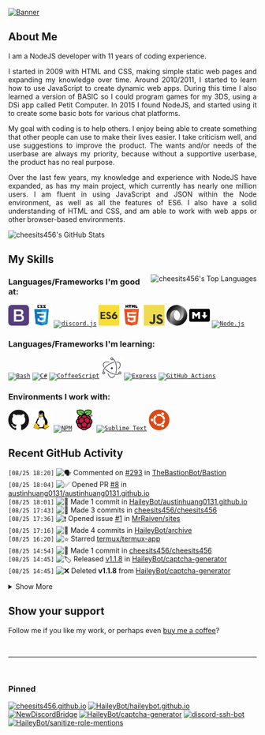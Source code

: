 [![Banner][banner-img]][banner-link]

## About Me

<p align="justify">I am a NodeJS developer with 11 years of coding experience.</p>

<p align="justify">I started in 2009 with HTML and CSS, making simple static web pages and expanding my knowledge over time. Around 2010/2011, I started to learn how to use JavaScript to create dynamic web apps. During this time I also learned a version of BASIC so I could program games for my 3DS, using a DSi app called Petit Computer. In 2015 I found NodeJS, and started using it to create some basic bots for various chat platforms.</p>

<p align="justify">My goal with coding is to help others. I enjoy being able to create something that other people can use to make their lives easier. I take criticism well, and use suggestions to improve the product. The wants and/or needs of the userbase are always my priority, because without a supportive userbase, the product has no real purpose.</p>

<p align="justify">Over the last few years, my knowledge and experience with NodeJS have expanded, as has my main project, which currently has nearly one million users. I am fluent in using JavaScript and JSON within the Node environment, as well as all the features of ES6. I also have a solid understanding of HTML and CSS, and am able to work with web apps or other browser-based environments.</p>

![cheesits456's GitHub Stats][github-stats-img]

## My Skills

<img src="https://cheesits456-readme-stats.vercel.app/api/top-langs?username=cheesits456&hide=smarty" alt="cheesits456's Top Languages" align="right">

### Languages/Frameworks I'm good at:

<code><a href="https://getbootstrap.com"><img alt="Bootstrap" title="Bootstrap" src="https://raw.githubusercontent.com/github/explore/80688e429a7d4ef2fca1e82350fe8e3517d3494d/topics/bootstrap/bootstrap.png" height="42"></a></code>
<code><a href="https://www.w3.org/Style/CSS/Overview.en.html"><img alt="CSS 3" title="CSS 3" src="https://raw.githubusercontent.com/github/explore/80688e429a7d4ef2fca1e82350fe8e3517d3494d/topics/css/css.png" height="42"></a></code>
<code><a href="https://discord.js.org"><img alt="discord.js" title="discord.js" src="https://avatars0.githubusercontent.com/u/26492485" height="42"></a></code>
<code><a href="https://en.wikipedia.org/wiki/ECMAScript"><img alt="ECMAScript 6" title="ECMAScript 6" src="https://raw.githubusercontent.com/github/explore/80688e429a7d4ef2fca1e82350fe8e3517d3494d/topics/es6/es6.png" height="42"></a></code>
<code><a href="https://en.wikipedia.org/wiki/HTML"><img alt="HTML 5" title="HTML 5" src="https://raw.githubusercontent.com/github/explore/80688e429a7d4ef2fca1e82350fe8e3517d3494d/topics/html/html.png" height="42"></a></code>
<code><a href="https://developer.mozilla.org/en-US/docs/Web/JavaScript"><img alt="JavaScript" title="JavaScript" src="https://raw.githubusercontent.com/github/explore/80688e429a7d4ef2fca1e82350fe8e3517d3494d/topics/javascript/javascript.png" height="42"></a></code>
<code><a href="http://www.json.org"><img alt="JSON" title="JSON" src="https://raw.githubusercontent.com/github/explore/80688e429a7d4ef2fca1e82350fe8e3517d3494d/topics/json/json.png" height="42"></a></code>
<code><a href="https://daringfireball.net/projects/markdown"><img alt="Markdown" title="Markdown" src="https://raw.githubusercontent.com/github/explore/80688e429a7d4ef2fca1e82350fe8e3517d3494d/topics/markdown/markdown.png" height="42"></a></code>
<code><a href="https://nodejs.org/en/"><img alt="Node.js" title="Node.js" src="https://github.com/cheesits456/cheesits456/raw/master/icons/node.png" height="42"></a></code>

### Languages/Frameworks I'm learning:

<code><a href="https://www.gnu.org/software/bash"><img alt="Bash" title="Bash" src="https://github.com/cheesits456/cheesits456/raw/master/icons/bash.png" height="42"></a></code>
<code><a href="https://docs.microsoft.com/dotnet/csharp/"><img alt="C#" title="C#" src="https://github.com/cheesits456/cheesits456/raw/master/icons/csharp.png" height="42"></a></code>
<code><a href="http://coffeescript.org/"><img alt="CoffeeScript" title="CoffeeScript" src="https://github.com/cheesits456/cheesits456/raw/master/icons/coffeescript.png" height="42"></a></code>
<code><a href="https://www.electronjs.org/"><img alt="Electron" title="Electron" src="https://raw.githubusercontent.com/github/explore/80688e429a7d4ef2fca1e82350fe8e3517d3494d/topics/electron/electron.png" height="42"></a></code>
<code><a href="https://expressjs.com"><img alt="Express" title="Express" src="https://github.com/cheesits456/cheesits456/raw/master/icons/express.png" height="42"></a></code>
<code><a href="https://github.com/features/actions"><img alt="GitHub Actions" title="GitHub Actions" src="https://avatars0.githubusercontent.com/u/44036562" height="42"></a></code>

### Environments I work with:

<code><a href="https://github.com/"><img alt="GitHub" title="GitHub" src="https://raw.githubusercontent.com/github/explore/78df643247d429f6cc873026c0622819ad797942/topics/github/github.png" height="42"></a></code>
<code><a href="https://github.com/torvalds/linux"><img alt="Linux" title="Linux" src="https://raw.githubusercontent.com/github/explore/80688e429a7d4ef2fca1e82350fe8e3517d3494d/topics/linux/linux.png" height="42"></a></code>
<code><a href="https://www.npmjs.com"><img alt="NPM" title="NPM" src="https://github.com/cheesits456/cheesits456/raw/master/icons/npm.png" height="42"></a></code>
<code><a href="https://www.raspberrypi.org"><img alt="Raspberry Pi" title="Raspberry Pi" src="https://raw.githubusercontent.com/github/explore/80688e429a7d4ef2fca1e82350fe8e3517d3494d/topics/raspberry-pi/raspberry-pi.png" height="42"></a></code>
<code><a href="https://www.sublimetext.com/"><img alt="Sublime Text" title="Sublime Text" src="https://avatars1.githubusercontent.com/u/684879?s=200&v=4" height="42"></a></code>
<code><a href="https://www.ubuntu.com"><img alt="Ubuntu" title="Ubuntu" src="https://raw.githubusercontent.com/github/explore/80688e429a7d4ef2fca1e82350fe8e3517d3494d/topics/ubuntu/ubuntu.png" height="42"></a></code>

## Recent GitHub Activity

<!--START_SECTION:activity-->
`[08/25 18:20]` <img alt="🗣" src="https://github.com/cheesits456/github-activity-readme/raw/master/icons/comment.png" align="top" height="18"> Commented on [#293](https://github.com//TheBastionBot/Bastion/issues/293) in [TheBastionBot/Bastion](https://github.com/TheBastionBot/Bastion)  
`[08/25 18:04]` <img alt="✅" src="https://github.com/cheesits456/github-activity-readme/raw/master/icons/pr-open.png" align="top" height="18"> Opened PR [#8](https://github.com//austinhuang0131/austinhuang0131.github.io/pull/8) in [austinhuang0131/austinhuang0131.github.io](https://github.com/austinhuang0131/austinhuang0131.github.io)  
`[08/25 18:01]` <img alt="📝" src="https://github.com/cheesits456/github-activity-readme/raw/master/icons/commit.png" align="top" height="18"> Made 1 commit in [HaileyBot/austinhuang0131.github.io](https://github.com/HaileyBot/austinhuang0131.github.io)  
`[08/25 17:43]` <img alt="📝" src="https://github.com/cheesits456/github-activity-readme/raw/master/icons/commit.png" align="top" height="18"> Made 3 commits in [cheesits456/cheesits456](https://github.com/cheesits456/cheesits456)  
`[08/25 17:36]` <img alt="❗️" src="https://github.com/cheesits456/github-activity-readme/raw/master/icons/issue.png" align="top" height="18"> Opened issue [#1](https://github.com//MrRaiven/sites/issues/1) in [MrRaiven/sites](https://github.com/MrRaiven/sites)  
`[08/25 17:16]` <img alt="📝" src="https://github.com/cheesits456/github-activity-readme/raw/master/icons/commit.png" align="top" height="18"> Made 4 commits in [HaileyBot/archive](https://github.com/HaileyBot/archive)  
`[08/25 16:20]` <img alt="⭐" src="https://github.com/cheesits456/github-activity-readme/raw/master/icons/star.png" align="top" height="18"> Starred [termux/termux-app](https://github.com/termux/termux-app)  
`[08/25 14:54]` <img alt="📝" src="https://github.com/cheesits456/github-activity-readme/raw/master/icons/commit.png" align="top" height="18"> Made 1 commit in [cheesits456/cheesits456](https://github.com/cheesits456/cheesits456)  
`[08/25 14:45]` <img alt="🏷" src="https://github.com/cheesits456/github-activity-readme/raw/master/icons/release.png" align="top" height="18"> Released [v1.1.8](https://github.com/HaileyBot/captcha-generator/releases/tag/v1.1.8) in [HaileyBot/captcha-generator](https://github.com/HaileyBot/captcha-generator)  
`[08/25 14:45]` <img alt="❌" src="https://github.com/cheesits456/github-activity-readme/raw/master/icons/delete.png" align="top" height="18"> Deleted **v1.1.8** from [HaileyBot/captcha-generator](https://github.com/HaileyBot/captcha-generator)  

<details><summary>Show More</summary>

`[08/25 14:44]` <img alt="📝" src="https://github.com/cheesits456/github-activity-readme/raw/master/icons/commit.png" align="top" height="18"> Made 1 commit in [HaileyBot/captcha-generator](https://github.com/HaileyBot/captcha-generator)  
`[08/25 14:43]` <img alt="🏷" src="https://github.com/cheesits456/github-activity-readme/raw/master/icons/release.png" align="top" height="18"> Released [v1.1.8](https://github.com/HaileyBot/captcha-generator/releases/tag/v1.1.8) in [HaileyBot/captcha-generator](https://github.com/HaileyBot/captcha-generator)  
`[08/25 14:41]` <img alt="📝" src="https://github.com/cheesits456/github-activity-readme/raw/master/icons/commit.png" align="top" height="18"> Made 2 commits in [HaileyBot/captcha-generator](https://github.com/HaileyBot/captcha-generator)  
`[08/25 12:57]` <img alt="📝" src="https://github.com/cheesits456/github-activity-readme/raw/master/icons/commit.png" align="top" height="18"> Made 11 commits in [cheesits456/cheesits456](https://github.com/cheesits456/cheesits456)  
`[08/25 07:48]` <img alt="🍴" src="https://github.com/cheesits456/github-activity-readme/raw/master/icons/fork.png" align="top" height="18"> Forked [dereknguyen269/dereknguyen269](https://github.com/dereknguyen269/dereknguyen269) to [cheesits456/dereknguyen269](https://github.com/cheesits456/dereknguyen269)  
`[08/25 07:33]` <img alt="📝" src="https://github.com/cheesits456/github-activity-readme/raw/master/icons/commit.png" align="top" height="18"> Made 2 commits in [cheesits456/github-activity-readme](https://github.com/cheesits456/github-activity-readme)  
`[08/25 07:10]` <img alt="❗️" src="https://github.com/cheesits456/github-activity-readme/raw/master/icons/issue.png" align="top" height="18"> Closed issue [#3](https://github.com//cheesits456/discord-ssh-bot/issues/3) in [cheesits456/discord-ssh-bot](https://github.com/cheesits456/discord-ssh-bot)  
`[08/25 07:10]` <img alt="🗣" src="https://github.com/cheesits456/github-activity-readme/raw/master/icons/comment.png" align="top" height="18"> Commented on [#3](https://github.com//cheesits456/discord-ssh-bot/issues/3) in [cheesits456/discord-ssh-bot](https://github.com/cheesits456/discord-ssh-bot)  
`[08/25 07:07]` <img alt="📝" src="https://github.com/cheesits456/github-activity-readme/raw/master/icons/commit.png" align="top" height="18"> Made 1 commit in [cheesits456/discord-ssh-bot](https://github.com/cheesits456/discord-ssh-bot)  
`[08/25 06:02]` <img alt="🗣" src="https://github.com/cheesits456/github-activity-readme/raw/master/icons/comment.png" align="top" height="18"> Commented on [#3](https://github.com//cheesits456/discord-ssh-bot/issues/3) in [cheesits456/discord-ssh-bot](https://github.com/cheesits456/discord-ssh-bot)  
`[08/25 05:59]` <img alt="📝" src="https://github.com/cheesits456/github-activity-readme/raw/master/icons/commit.png" align="top" height="18"> Made 6 commits in [cheesits456/github-activity-readme](https://github.com/cheesits456/github-activity-readme)  
`[08/24 11:34]` <img alt="🏷" src="https://github.com/cheesits456/github-activity-readme/raw/master/icons/release.png" align="top" height="18"> Released [v1.1.7](https://github.com/HaileyBot/captcha-generator/releases/tag/v1.1.7) in [HaileyBot/captcha-generator](https://github.com/HaileyBot/captcha-generator)  
`[08/24 11:34]` <img alt="📝" src="https://github.com/cheesits456/github-activity-readme/raw/master/icons/commit.png" align="top" height="18"> Made 1 commit in [HaileyBot/captcha-generator](https://github.com/HaileyBot/captcha-generator)  
`[08/24 11:33]` <img alt="🏷" src="https://github.com/cheesits456/github-activity-readme/raw/master/icons/release.png" align="top" height="18"> Released [v1.1.6](https://github.com/HaileyBot/captcha-generator/releases/tag/v1.1.6) in [HaileyBot/captcha-generator](https://github.com/HaileyBot/captcha-generator)  
`[08/24 11:32]` <img alt="📝" src="https://github.com/cheesits456/github-activity-readme/raw/master/icons/commit.png" align="top" height="18"> Made 2 commits in [HaileyBot/captcha-generator](https://github.com/HaileyBot/captcha-generator)  
`[08/24 11:28]` <img alt="🏷" src="https://github.com/cheesits456/github-activity-readme/raw/master/icons/release.png" align="top" height="18"> Released [v1.1.2](https://github.com/HaileyBot/sanitize-role-mentions/releases/tag/v1.1.2) in [HaileyBot/sanitize-role-mentions](https://github.com/HaileyBot/sanitize-role-mentions)  
`[08/24 11:28]` <img alt="📝" src="https://github.com/cheesits456/github-activity-readme/raw/master/icons/commit.png" align="top" height="18"> Made 2 commits in [HaileyBot/sanitize-role-mentions](https://github.com/HaileyBot/sanitize-role-mentions)  
`[08/24 11:23]` <img alt="🏷" src="https://github.com/cheesits456/github-activity-readme/raw/master/icons/release.png" align="top" height="18"> Released [v1.1.1](https://github.com/HaileyBot/sanitize-role-mentions/releases/tag/v1.1.1) in [HaileyBot/sanitize-role-mentions](https://github.com/HaileyBot/sanitize-role-mentions)  
`[08/24 11:21]` <img alt="📝" src="https://github.com/cheesits456/github-activity-readme/raw/master/icons/commit.png" align="top" height="18"> Made 2 commits in [HaileyBot/sanitize-role-mentions](https://github.com/HaileyBot/sanitize-role-mentions)  
`[08/24 10:28]` <img alt="📝" src="https://github.com/cheesits456/github-activity-readme/raw/master/icons/commit.png" align="top" height="18"> Made 1 commit in [HaileyBot/.github](https://github.com/HaileyBot/.github)  
`[08/24 08:31]` <img alt="⭐" src="https://github.com/cheesits456/github-activity-readme/raw/master/icons/star.png" align="top" height="18"> Starred [discordjs/collection](https://github.com/discordjs/collection)  
`[08/24 08:00]` <img alt="❌" src="https://github.com/cheesits456/github-activity-readme/raw/master/icons/delete.png" align="top" height="18"> Deleted **v0.1.0** from [cheesits456/github-activity-readme](https://github.com/cheesits456/github-activity-readme)  
`[08/24 08:00]` <img alt="❌" src="https://github.com/cheesits456/github-activity-readme/raw/master/icons/delete.png" align="top" height="18"> Deleted **v0.1.5** from [cheesits456/github-activity-readme](https://github.com/cheesits456/github-activity-readme)  
`[08/24 08:00]` <img alt="❌" src="https://github.com/cheesits456/github-activity-readme/raw/master/icons/delete.png" align="top" height="18"> Deleted **v0.1.6** from [cheesits456/github-activity-readme](https://github.com/cheesits456/github-activity-readme)  
`[08/24 08:00]` <img alt="❌" src="https://github.com/cheesits456/github-activity-readme/raw/master/icons/delete.png" align="top" height="18"> Deleted **v0.1.7** from [cheesits456/github-activity-readme](https://github.com/cheesits456/github-activity-readme)  
`[08/24 08:00]` <img alt="❌" src="https://github.com/cheesits456/github-activity-readme/raw/master/icons/delete.png" align="top" height="18"> Deleted **v0.1.8** from [cheesits456/github-activity-readme](https://github.com/cheesits456/github-activity-readme)  
`[08/24 06:33]` <img alt="⭐" src="https://github.com/cheesits456/github-activity-readme/raw/master/icons/star.png" align="top" height="18"> Starred [axios/axios](https://github.com/axios/axios)  
`[08/24 06:29]` <img alt="⭐" src="https://github.com/cheesits456/github-activity-readme/raw/master/icons/star.png" align="top" height="18"> Starred [basecamp/trix](https://github.com/basecamp/trix)  
`[08/24 06:27]` <img alt="⭐" src="https://github.com/cheesits456/github-activity-readme/raw/master/icons/star.png" align="top" height="18"> Starred [FortAwesome/Font-Awesome](https://github.com/FortAwesome/Font-Awesome)  
`[08/24 06:22]` <img alt="⭐" src="https://github.com/cheesits456/github-activity-readme/raw/master/icons/star.png" align="top" height="18"> Starred [SublimeText/Origami](https://github.com/SublimeText/Origami)  
`[08/24 06:21]` <img alt="⭐" src="https://github.com/cheesits456/github-activity-readme/raw/master/icons/star.png" align="top" height="18"> Starred [SublimeText/AFileIcon](https://github.com/SublimeText/AFileIcon)  
`[08/24 06:19]` <img alt="⭐" src="https://github.com/cheesits456/github-activity-readme/raw/master/icons/star.png" align="top" height="18"> Starred [denoland/deno](https://github.com/denoland/deno)  
`[08/24 06:19]` <img alt="⭐" src="https://github.com/cheesits456/github-activity-readme/raw/master/icons/star.png" align="top" height="18"> Starred [bitcoin/bitcoin](https://github.com/bitcoin/bitcoin)  
`[08/24 06:18]` <img alt="📝" src="https://github.com/cheesits456/github-activity-readme/raw/master/icons/commit.png" align="top" height="18"> Made 3 commits in [cheesits456/github-activity-readme](https://github.com/cheesits456/github-activity-readme)  
`[08/24 06:03]` <img alt="📝" src="https://github.com/cheesits456/github-activity-readme/raw/master/icons/commit.png" align="top" height="18"> Made 1 commit in [cheesits456/cheesits456](https://github.com/cheesits456/cheesits456)  
`[08/24 06:02]` <img alt="📝" src="https://github.com/cheesits456/github-activity-readme/raw/master/icons/commit.png" align="top" height="18"> Made 1 commit in [cheesits456/github-activity-readme](https://github.com/cheesits456/github-activity-readme)  
`[08/24 05:55]` <img alt="📝" src="https://github.com/cheesits456/github-activity-readme/raw/master/icons/commit.png" align="top" height="18"> Made 1 commit in [cheesits456/cheesits456](https://github.com/cheesits456/cheesits456)  
`[08/24 05:55]` <img alt="📝" src="https://github.com/cheesits456/github-activity-readme/raw/master/icons/commit.png" align="top" height="18"> Made 3 commits in [cheesits456/github-activity-readme](https://github.com/cheesits456/github-activity-readme)  
`[08/24 04:53]` <img alt="📝" src="https://github.com/cheesits456/github-activity-readme/raw/master/icons/commit.png" align="top" height="18"> Made 1 commit in [cheesits456/cheesits456](https://github.com/cheesits456/cheesits456)  
`[08/24 04:52]` <img alt="📝" src="https://github.com/cheesits456/github-activity-readme/raw/master/icons/commit.png" align="top" height="18"> Made 3 commits in [cheesits456/github-activity-readme](https://github.com/cheesits456/github-activity-readme)  
`[08/24 04:03]` <img alt="📝" src="https://github.com/cheesits456/github-activity-readme/raw/master/icons/commit.png" align="top" height="18"> Made 1 commit in [cheesits456/cheesits456](https://github.com/cheesits456/cheesits456)  
`[08/24 04:03]` <img alt="📝" src="https://github.com/cheesits456/github-activity-readme/raw/master/icons/commit.png" align="top" height="18"> Made 2 commits in [cheesits456/github-activity-readme](https://github.com/cheesits456/github-activity-readme)  
`[08/24 03:35]` <img alt="📝" src="https://github.com/cheesits456/github-activity-readme/raw/master/icons/commit.png" align="top" height="18"> Made 1 commit in [cheesits456/cheesits456](https://github.com/cheesits456/cheesits456)  
`[08/24 03:31]` <img alt="📝" src="https://github.com/cheesits456/github-activity-readme/raw/master/icons/commit.png" align="top" height="18"> Made 9 commits in [cheesits456/github-activity-readme](https://github.com/cheesits456/github-activity-readme)  
`[08/24 01:23]` <img alt="📝" src="https://github.com/cheesits456/github-activity-readme/raw/master/icons/commit.png" align="top" height="18"> Made 1 commit in [HaileyBot/sanitize-role-mentions](https://github.com/HaileyBot/sanitize-role-mentions)  
`[08/23 23:44]` <img alt="📝" src="https://github.com/cheesits456/github-activity-readme/raw/master/icons/commit.png" align="top" height="18"> Made 2 commits in [cheesits456/ReactionPics](https://github.com/cheesits456/ReactionPics)  

</details>
<!--END_SECTION:activity-->

## Show your support

Follow me if you like my work, or perhaps even [buy me a coffee][donate]?

<br><hr><br>

### Pinned

[![cheesits456.github.io][pin1-img]][pin1-link]
[![HaileyBot/haileybot.github.io][pin2-img]][pin2-link]
[![NewDiscordBridge][pin3-img]][pin3-link]
[![HaileyBot/captcha-generator][pin4-img]][pin4-link]
[![discord-ssh-bot][pin5-img]][pin5-link]
[![HaileyBot/sanitize-role-mentions][pin6-img]][pin6-link]



<!-- Link anchors -->
[banner-img]: https://raw.githubusercontent.com/cheesits456/cheesits456/master/personal-banner.gif
[banner-link]: https://social.cheesits456.dev

[donate]: https://donate.haileybot.com

[website-img]: https://img.shields.io/badge/-Website-e722e7?style=for-the-badge
[website-link]: https://cheesits456.dev
[discord-img]: https://img.shields.io/badge/-Discord-e722e7?style=for-the-badge
[discord-link]: https://discord.gg/7QH4YeD
[email-img]: https://img.shields.io/badge/-E--Mail-e722e7?style=for-the-badge
[email-link]: mailto:quin@cheesits456.dev

[github-stats-img]: https://cheesits456-readme-stats.vercel.app/api?username=cheesits456&count_private=true&show_icons=true&include_all_commits=true
[github-langs-img]: https://cheesits456-readme-stats.vercel.app/api/top-langs?username=cheesits456&layout=compact&hide=smarty

[pin1-img]: https://cheesits456-readme-stats.vercel.app/api/pin/?username=cheesits456&repo=cheesits456.github.io
[pin1-link]: https://github.com/cheesits456/cheesits456.github.io
[pin2-img]: https://cheesits456-readme-stats.vercel.app/api/pin/?username=HaileyBot&repo=haileybot.github.io&show_owner=true
[pin2-link]: https://github.com/HaileyBot/haileybot.github.io
[pin3-img]: https://cheesits456-readme-stats.vercel.app/api/pin/?username=cheesits456&repo=NewDiscordBridge
[pin3-link]: https://github.com/cheesits456/NewDiscordBridge
[pin4-img]: https://cheesits456-readme-stats.vercel.app/api/pin/?username=HaileyBot&repo=captcha-generator&show_owner=true
[pin4-link]: https://github.com/HaileyBot/captcha-generator
[pin5-img]: https://cheesits456-readme-stats.vercel.app/api/pin/?username=cheesits456&repo=discord-ssh-bot
[pin5-link]: https://github.com/cheesits456/discord-ssh-bot
[pin6-img]: https://cheesits456-readme-stats.vercel.app/api/pin/?username=HaileyBot&repo=sanitize-role-mentions&show_owner=true
[pin6-link]: https://github.com/HaileyBot/sanitize-role-mentions
